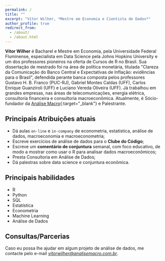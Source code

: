 ```yaml
---
permalink: /
title: ""
excerpt: "Vítor Wilher, *Mestre em Economia e Cientista de Dados*"
author_profile: true
redirect_from: 
  - /about/
  - /about.html
---
```


**Vítor Wilher** é Bacharel e Mestre em Economia, pela Universidade Federal Fluminense, especialista em Data Science pela Johns Hopkins University e um dos professores pioneiros na oferta de Cursos de R no Brasil. Sua dissertação de mestrado foi na área de política monetária, titulada "Clareza da Comunicação do Banco Central e Expectativas de Inflação: evidências para o Brasil", defendida perante banca composta pelos professores Gustavo H. B. Franco (PUC-RJ), Gabriel Montes Caldas (UFF), Carlos Enrique Guanziroli (UFF) e Luciano Vereda Oliveira (UFF). Já trabalhou em grandes empresas, nas áreas de telecomunicações, energia elétrica, consultoria financeira e consultoria macroeconômica. Atualmente, é Sócio-fundador da [Análise Macro](http://analisemacro.com.br){:target="_blank"} e Palestrante.

## Principais Atribuições atuais

- Dá aulas `on-line` e `in-company` de econometria, estatística, análise de dados, macroeconomia e macroeconometria;
- Escreve exercícios de análise de dados para o **Clube do Código**;
- Escreve um **comentário de conjuntura** semanal, com foco educativo, de modo a mostrar como usar o R para analisar dados macroeconômicos;
- Presta Consultoria em Análise de Dados;
- Dá palestras sobre data science e conjuntura econômica.

## Principais habilidades

- R
- Python
- SQL
- Estatística
- Econometria
- Machine Learning
- Análise de Dados

## Consultas/Parcerias

Caso eu possa lhe ajudar em algum projeto de análise de dados, me contacte pelo e-mail *vitorwilher@analisemacro.com.br*. 
